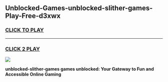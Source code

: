 
## Unblocked-Games-unblocked-slither-games-Play-Free-d3xwx
<h3>
<a href="https://premium76.site?title=unblocked-slither-games&ref=09A">CLICK TO PLAY</a></h3>
<hr>

<h3>
<a href="https://premium76.site?title=unblocked-slither-games&ref=09A">CLICK 2 PLAY</a>
  
</h3>

<a href="https://premium76.site?title=unblocked-slither-games&ref=09A"><img src="https://clearcache.store/games.png"></a>


**unblocked-slither-games games unblocked: Your Gateway to Fun and Accessible Online Gaming**
